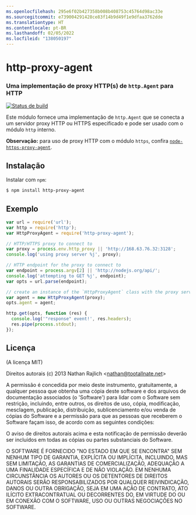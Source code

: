 ```yaml
---
ms.openlocfilehash: 295e6f02b427358b008b408753c45764d98ac33e
ms.sourcegitcommit: e739004291428ce83f14b9d49f1e9dfaa3762dde
ms.translationtype: HT
ms.contentlocale: pt-BR
ms.lasthandoff: 02/05/2022
ms.locfileid: "138050197"
---
```

<a name="http-proxy-agent"></a>http-proxy-agent
================
### <a name="an-https-proxy-httpagent-implementation-for-http"></a>Uma implementação de proxy HTTP(s) de `http.Agent` para HTTP
[![Status de build](https://github.com/TooTallNate/node-http-proxy-agent/workflows/Node%20CI/badge.svg)](https://github.com/TooTallNate/node-http-proxy-agent/actions?workflow=Node+CI)

Este módulo fornece uma implementação de `http.Agent` que se conecta a um servidor proxy HTTP ou HTTPS especificado e pode ser usado com o módulo `http` interno.

__Observação:__ para uso de proxy HTTP com o módulo `https`, confira [`node-https-proxy-agent`](https://github.com/TooTallNate/node-https-proxy-agent).

<a name="installation"></a>Instalação
------------

Instalar com `npm`:

``` bash
$ npm install http-proxy-agent
```


<a name="example"></a>Exemplo
-------

``` js
var url = require('url');
var http = require('http');
var HttpProxyAgent = require('http-proxy-agent');

// HTTP/HTTPS proxy to connect to
var proxy = process.env.http_proxy || 'http://168.63.76.32:3128';
console.log('using proxy server %j', proxy);

// HTTP endpoint for the proxy to connect to
var endpoint = process.argv[2] || 'http://nodejs.org/api/';
console.log('attempting to GET %j', endpoint);
var opts = url.parse(endpoint);

// create an instance of the `HttpProxyAgent` class with the proxy server information
var agent = new HttpProxyAgent(proxy);
opts.agent = agent;

http.get(opts, function (res) {
  console.log('"response" event!', res.headers);
  res.pipe(process.stdout);
});
```


<a name="license"></a>Licença
-------

(A licença MIT)

Direitos autorais (c) 2013 Nathan Rajlich &lt;nathan@tootallnate.net&gt;

A permissão é concedida por meio deste instrumento, gratuitamente, a qualquer pessoa que obtenha uma cópia deste software e dos arquivos de documentação associados (o 'Software') para lidar com o Software sem restrição, incluindo, entre outros, os direitos de uso, cópia, modificação, mesclagem, publicação, distribuição, sublicenciamento e/ou venda de cópias do Software e a permissão para que as pessoas que receberem o Software façam isso, de acordo com as seguintes condições:

O aviso de direitos autorais acima e esta notificação de permissão deverão ser incluídos em todas as cópias ou partes substanciais do Software.

O SOFTWARE É FORNECIDO "NO ESTADO EM QUE SE ENCONTRA" SEM NENHUM TIPO DE GARANTIA, EXPLÍCITA OU IMPLÍCITA, INCLUINDO, MAS SEM LIMITAÇÃO, AS GARANTIAS DE COMERCIALIZAÇÃO, ADEQUAÇÃO A UMA FINALIDADE ESPECÍFICA E DE NÃO VIOLAÇÃO.
EM NENHUMA CIRCUNSTÂNCIA OS AUTORES OU OS DETENTORES DE DIREITOS AUTORAIS SERÃO RESPONSABILIZADOS POR QUALQUER REIVINDICAÇÃO, DANOS OU OUTRA OBRIGAÇÃO, SEJA EM UMA AÇÃO DE CONTRATO, ATO ILÍCITO EXTRACONTRATUAL OU DECORRENTES DO, EM VIRTUDE DO OU EM CONEXÃO COM O SOFTWARE, USO OU OUTRAS NEGOCIAÇÕES NO SOFTWARE.
